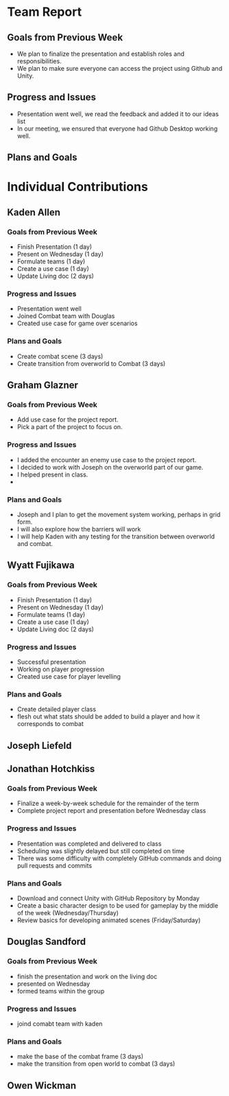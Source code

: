 # Team Report

## Goals from Previous Week
* We plan to finalize the presentation and establish roles and responsibilities.
* We plan to make sure everyone can access the project using Github and Unity.

## Progress and Issues
* Presentation went well, we read the feedback and added it to our ideas list
* In our meeting, we ensured that everyone had Github Desktop working well.

## Plans and Goals

# Individual Contributions

## Kaden Allen

### Goals from Previous Week
* Finish Presentation (1 day)
* Present on Wednesday (1 day)
* Formulate teams (1 day)
* Create a use case (1 day)
* Update Living doc (2 days)

### Progress and Issues
* Presentation went well
* Joined Combat team with Douglas
* Created use case for game over scenarios

### Plans and Goals
* Create combat scene (3 days)
* Create transition from overworld to Combat (3 days)


## Graham Glazner
### Goals from Previous Week
* Add use case for the project report.
* Pick a part of the project to focus on.

### Progress and Issues
* I added the encounter an enemy use case to the project report.
* I decided to work with Joseph on the overworld part of our game.
* I helped present in class.
* 

### Plans and Goals
* Joseph and I plan to get the movement system working, perhaps in grid form.
* I will also explore how the barriers will work
* I will help Kaden with any testing for the transition between overworld and combat.

## Wyatt Fujikawa   
### Goals from Previous Week
 * Finish Presentation (1 day)
 * Present on Wednesday (1 day)
 * Formulate teams (1 day)
 * Create a use case (1 day)
 * Update Living doc (2 days)

### Progress and Issues
* Successful presentation
* Working on player progression
* Created use case for player levelling 

### Plans and Goals
* Create detailed player class
* flesh out what stats should be added to build a player and how it corresponds to combat

## Joseph Liefeld

## Jonathan Hotchkiss
### Goals from Previous Week
* Finalize a week-by-week schedule for the remainder of the term
* Complete project report and presentation before Wednesday class
### Progress and Issues
* Presentation was completed and delivered to class
* Scheduling was slightly delayed but still completed on time
* There was some difficulty with completely GitHub commands and doing pull requests and commits
### Plans and Goals
* Download and connect Unity with GitHub Repository by Monday
* Create a basic character design to be used for gameplay by the middle of the week (Wednesday/Thursday)
* Review basics for developing animated scenes (Friday/Saturday)
## Douglas Sandford
### Goals from Previous Week
* finish the presentation and work on the living doc
* presented on Wednesday
* formed teams within the group

### Progress and Issues
* joind comabt team with kaden

### Plans and Goals
* make the base of the combat frame (3 days)
* make the transition from open world to combat (3 days)


## Owen Wickman

